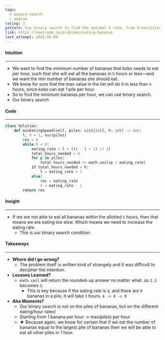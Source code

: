 ```yaml
---
tags:
  - binary-search
  - medium
rating: 3
pattern: Use binary search to find the optimal k rate, from 0-max(piles). Keep track of the min result
link: https://neetcode.io/problems/eating-bananas
last_attempt: 2025-05-09
---
```

#### Intuition
---
- We want to find the _minimum_ number of bananas that koko needs to eat per hour, such that she will eat all the bananas in `h` hours or less—and we want the min number of bananas she should eat.
- We know for sure that the max value in the list will do it in less than `h` hours, since koko can eat 1 pile per hour.
- So to find the minimum bananas per hour, we can use binary search.
- Our binary search

#### Code
---

```python
class Solution:
    def minEatingSpeed(self, piles: List[int], h: int) -> int:
        l, r = 1, max(piles)
        res = r
        while l < r:
            eating_rate = l + ((r - l + 1) // 2)
            total_hours_needed = 0
            for p in piles:
                total_hours_needed += math.ceil(p / eating_rate)
            if total_hours_needed > h:
                l = eating_rate + 1
            else:
                res = eating_rate
                r = eating_rate - 1
        return res
```

#### Insight
---
- If we are not able to eat all bananas within the allotted `h` hours, then that means we are eating too slow. Which means we need to increase the eating rate.
	- This is our binary search condition.

#### Takeaways
---
- **Where did I go wrong?**
	- The problem itself is written kind of strangely and it was difficult to decipher the intention.
- **Lessons Learned?**
	- `math.ceil` will return the rounded-up answer no matter what. so `2.2` becomes `3`.
		- This is key because if the eating rate is `4`, and there are `9` bananas in a pile, it will take `3` hours. `4 -> 8 -> 9`
- **Aha Moments?**
	- Our binary search is not on the piles of bananas, but on the different eating/hour rates!
	- Starting from 1 banana per hour -> max(piles) per hour.
	- ★ Because again, we know for certain that if we eat the number of bananas equal to the largest pile of bananas then we will be able to eat all other piles in 1 hour.